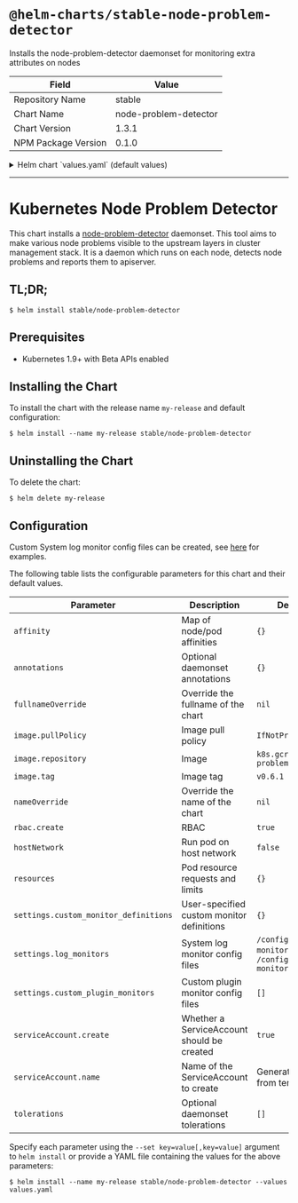 # `@helm-charts/stable-node-problem-detector`

Installs the node-problem-detector daemonset for monitoring extra attributes on nodes

| Field               | Value                 |
| ------------------- | --------------------- |
| Repository Name     | stable                |
| Chart Name          | node-problem-detector |
| Chart Version       | 1.3.1                 |
| NPM Package Version | 0.1.0                 |

<details>

<summary>Helm chart `values.yaml` (default values)</summary>

```yaml
settings:
  # Custom monitor definitions to add to Node Problem Detector - to be
  # mounted at /custom-config. These are in addition to pre-packaged monitor
  # definitions provided within the default docker image available at /config:
  # https://github.com/kubernetes/node-problem-detector/tree/master/config
  custom_monitor_definitions:
    {}
    # docker-monitor-filelog.json: |
    #   {
    #     "plugin": "filelog",
    #     "pluginConfig": {
    #       "timestamp": "^time=\"(\\S*)\"",
    #       "message": "msg=\"([^\n]*)\"",
    #       "timestampFormat": "2006-01-02T15:04:05.999999999-07:00"
    #     },
    #     "logPath": "/var/log/docker.log",
    #     "lookback": "5m",
    #     "bufferSize": 10,
    #     "source": "docker-monitor",
    #     "conditions": [],
    #     "rules": [
    #       {
    #         "type": "temporary",
    #         "reason": "CorruptDockerImage",
    #         "pattern": "Error trying v2 registry: failed to register layer: rename /var/lib/docker/image/(.+) /var/lib/docker/image/(.+): directory not empty.*"
    #       }
    #     ]
    #   }
  log_monitors:
    - /config/kernel-monitor.json
    - /config/docker-monitor.json
    # An example of activating a custom log monitor definition in
    # Node Problem Detector
    # - /custom-config/docker-monitor-filelog.json
  custom_plugin_monitors: []

hostpath:
  logdir: /var/log/

image:
  repository: k8s.gcr.io/node-problem-detector
  tag: v0.6.1
  pullPolicy: IfNotPresent

nameOverride: ''
fullnameOverride: ''

rbac:
  create: true

# Flag to run Node Problem Detector on the host's network. This is typically
# not recommended, but may be useful for certain use cases.
hostNetwork: false

resources: {}

annotations: {}

tolerations: []

serviceAccount:
  # Specifies whether a ServiceAccount should be created
  create: true
  # The name of the ServiceAccount to use.
  # If not set and create is true, a name is generated using the fullname template
  name:

affinity: {}
```

</details>

---

# Kubernetes Node Problem Detector

This chart installs a [node-problem-detector](https://github.com/kubernetes/node-problem-detector) daemonset. This tool aims to make various node problems visible to the upstream layers in cluster management stack. It is a daemon which runs on each node, detects node problems and reports them to apiserver.

## TL;DR;

```console
$ helm install stable/node-problem-detector
```

## Prerequisites

- Kubernetes 1.9+ with Beta APIs enabled

## Installing the Chart

To install the chart with the release name `my-release` and default configuration:

```console
$ helm install --name my-release stable/node-problem-detector
```

## Uninstalling the Chart

To delete the chart:

```console
$ helm delete my-release
```

## Configuration

Custom System log monitor config files can be created, see [here](https://github.com/kubernetes/node-problem-detector/tree/master/config) for examples.

The following table lists the configurable parameters for this chart and their default values.

| Parameter                             | Description                                | Default                                                      |
| ------------------------------------- | ------------------------------------------ | ------------------------------------------------------------ |
| `affinity`                            | Map of node/pod affinities                 | `{}`                                                         |
| `annotations`                         | Optional daemonset annotations             | `{}`                                                         |
| `fullnameOverride`                    | Override the fullname of the chart         | `nil`                                                        |
| `image.pullPolicy`                    | Image pull policy                          | `IfNotPresent`                                               |
| `image.repository`                    | Image                                      | `k8s.gcr.io/node-problem-detector`                           |
| `image.tag`                           | Image tag                                  | `v0.6.1`                                                     |
| `nameOverride`                        | Override the name of the chart             | `nil`                                                        |
| `rbac.create`                         | RBAC                                       | `true`                                                       |
| `hostNetwork`                         | Run pod on host network                    | `false`                                                      |
| `resources`                           | Pod resource requests and limits           | `{}`                                                         |
| `settings.custom_monitor_definitions` | User-specified custom monitor definitions  | `{}`                                                         |
| `settings.log_monitors`               | System log monitor config files            | `/config/kernel-monitor.json`, `/config/docker-monitor.json` |
| `settings.custom_plugin_monitors`     | Custom plugin monitor config files         | `[]`                                                         |
| `serviceAccount.create`               | Whether a ServiceAccount should be created | `true`                                                       |
| `serviceAccount.name`                 | Name of the ServiceAccount to create       | Generated value from template                                |
| `tolerations`                         | Optional daemonset tolerations             | `[]`                                                         |

Specify each parameter using the `--set key=value[,key=value]` argument to `helm install` or provide a YAML file containing the values for the above parameters:

```console
$ helm install --name my-release stable/node-problem-detector --values values.yaml
```
